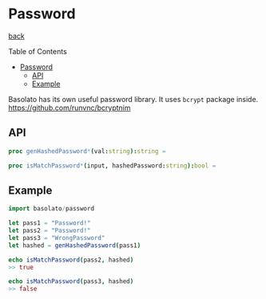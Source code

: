 Password
===
[back](../../README.md)

Table of Contents

<!--ts-->
   * [Password](#password)
      * [API](#api)
      * [Example](#example)

<!-- Added by: root, at: Sun Dec 27 18:21:46 UTC 2020 -->

<!--te-->

Basolato has its own useful password library. It uses `bcrypt` package inside.  
https://github.com/runvnc/bcryptnim

## API
```nim
proc genHashedPassword*(val:string):string =

proc isMatchPassword*(input, hashedPassword:string):bool =
```

## Example
```nim
import basolato/password

let pass1 = "Password!"
let pass2 = "Password!"
let pass3 = "WrongPassword"
let hashed = genHashedPassword(pass1)

echo isMatchPassword(pass2, hashed)
>> true

echo isMatchPassword(pass3, hashed)
>> false
```
